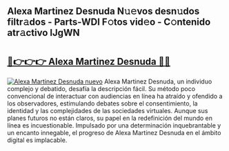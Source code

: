 ## Alexa Martinez Desnuda N𝚞𝚎vos desn𝚞dos filtr𝚊dos - Parts-WDI F𝚘tos vid𝚎o - C𝚘ntenido atr𝚊ctivo lJgWN

# <h2><a href="http://mbdujh3.tromn.icu/?c=Alexa+Martinez+Desnuda">🔗👉👉👉 Alexa Martinez Desnuda 🔗🔗</a></h2>

[![Alexa Martinez Desnuda nuevo](https://i.imgur.com/pEAQMta.gif)](http://mbdujh3.tromn.icu/?c=Alexa+Martinez+Desnuda)
Alexa Martinez Desnuda, un individuo complejo y debatido, desafía la descripción fácil. Su método poco convencional de interactuar con audiencias en línea ha atraído y ofendido a los observadores, estimulando debates sobre el consentimiento, la identidad y las complejidades de las sociedades virtuales. Aunque sus planes futuros no están claros, su papel en la redefinición del mundo en línea es incuestionable. Impulsado por una determinación inquebrantable y un encanto innegable, el progreso de Alexa Martinez Desnuda en el ámbito digital es implacable.
